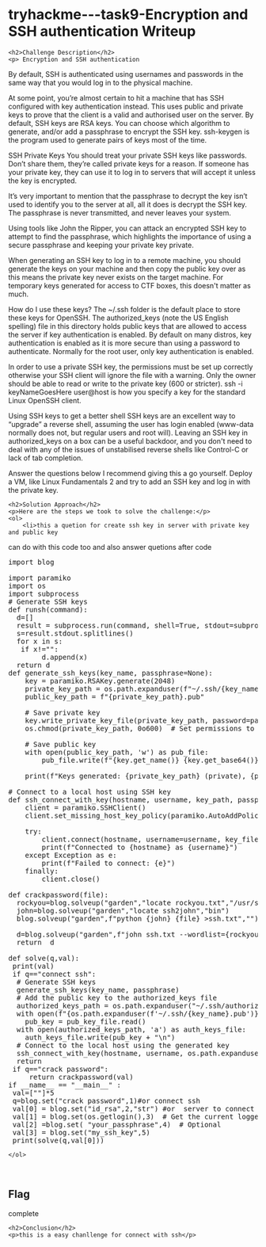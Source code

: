<title>tryhackme---task9-Encryption and SSH authentication  Writeup </title>
 

<!DOCTYPE html>
<html>
 
<body>
    <h1>tryhackme---task9-Encryption and SSH authentication  Writeup </h1>

    <h2>Challenge Description</h2>
    <p> Encryption and SSH authentication
By default, SSH is authenticated using usernames and passwords in the same way that you would log in to the physical machine.

At some point, you’re almost certain to hit a machine that has SSH configured with key authentication instead. This uses public and private keys to prove that the client is a valid and authorised user on the server. By default, SSH keys are RSA keys. You can choose which algorithm to generate, and/or add a passphrase to encrypt the SSH key. ssh-keygen is the program used to generate pairs of keys most of the time.

SSH Private Keys
You should treat your private SSH keys like passwords. Don’t share them, they’re called private keys for a reason. If someone has your private key, they can use it to log in to servers that will accept it unless the key is encrypted.

It’s very important to mention that the passphrase to decrypt the key isn’t used to identify you to the server at all, all it does is decrypt the SSH key. The passphrase is never transmitted, and never leaves your system.

Using tools like John the Ripper, you can attack an encrypted SSH key to attempt to find the passphrase, which highlights the importance of using a secure passphrase and keeping your private key private.

When generating an SSH key to log in to a remote machine, you should generate the keys on your machine and then copy the public key over as this means the private key never exists on the target machine. For temporary keys generated for access to CTF boxes, this doesn't matter as much.

How do I use these keys?
The ~/.ssh folder is the default place to store these keys for OpenSSH. The authorized_keys (note the US English spelling) file in this directory holds public keys that are allowed to access the server if key authentication is enabled. By default on many distros, key authentication is enabled as it is more secure than using a password to authenticate. Normally for the root user, only key authentication is enabled.

In order to use a private SSH key, the permissions must be set up correctly otherwise your SSH client will ignore the file with a warning. Only the owner should be able to read or write to the private key (600 or stricter). ssh -i keyNameGoesHere user@host is how you specify a key for the standard Linux OpenSSH client.

Using SSH keys to get a better shell
SSH keys are an excellent way to “upgrade” a reverse shell, assuming the user has login enabled (www-data normally does not, but regular users and root will). Leaving an SSH key in authorized_keys on a box can be a useful backdoor, and you don't need to deal with any of the issues of unstabilised reverse shells like Control-C or lack of tab completion.

Answer the questions below
I recommend giving this a go yourself. Deploy a VM, like Linux Fundamentals 2 and try to add an SSH key and log in with the private key.
</p>

    <h2>Solution Approach</h2>
    <p>Here are the steps we took to solve the challenge:</p>
    <ol> 
        <li>this a quetion for create ssh key in server with private key and public key
can do with this code too
and also answer quetions after code
<pre>
import blog

import paramiko
import os
import subprocess
# Generate SSH keys
def runsh(command):
  d=[]
  result = subprocess.run(command, shell=True, stdout=subprocess.PIPE, stderr=subprocess.PIPE, text=True, timeout=15)
  s=result.stdout.splitlines()
  for x in s:
   if x!="":
        d.append(x)
  return d
def generate_ssh_keys(key_name, passphrase=None):
    key = paramiko.RSAKey.generate(2048)
    private_key_path = os.path.expanduser(f"~/.ssh/{key_name}")
    public_key_path = f"{private_key_path}.pub"

    # Save private key
    key.write_private_key_file(private_key_path, password=passphrase)
    os.chmod(private_key_path, 0o600)  # Set permissions to 600

    # Save public key
    with open(public_key_path, 'w') as pub_file:
        pub_file.write(f"{key.get_name()} {key.get_base64()}")

    print(f"Keys generated: {private_key_path} (private), {public_key_path} (public)")

# Connect to a local host using SSH key
def ssh_connect_with_key(hostname, username, key_path, passphrase=None):
    client = paramiko.SSHClient()
    client.set_missing_host_key_policy(paramiko.AutoAddPolicy())

    try:
        client.connect(hostname, username=username, key_filename=key_path, passphrase=passphrase)
        print(f"Connected to {hostname} as {username}")
    except Exception as e:
        print(f"Failed to connect: {e}")
    finally:
        client.close()

def crackpassword(file):
  rockyou=blog.solveup("garden","locate rockyou.txt","/usr/share")
  john=blog.solveup("garden","locate ssh2john","bin")
  blog.solveup("garden",f"python {john} {file} >ssh.txt","")

  d=blog.solveup("garden",f"john ssh.txt --wordlist={rockyou}","")   
  return  d

def solve(q,val):
 print(val)  
 if q=="connect ssh":
  # Generate SSH keys
  generate_ssh_keys(key_name, passphrase) 
  # Add the public key to the authorized_keys file
  authorized_keys_path = os.path.expanduser("~/.ssh/authorized_keys")
  with open(f"{os.path.expanduser(f'~/.ssh/{key_name}.pub')}", 'r') as pub_key_file:
    pub_key = pub_key_file.read()
  with open(authorized_keys_path, 'a') as auth_keys_file:
    auth_keys_file.write(pub_key + "\n")
  # Connect to the local host using the generated key
  ssh_connect_with_key(hostname, username, os.path.expanduser(f"~/.ssh/{key_name}"), passphrase)
  return
 if q=="crack password":
     return crackpassword(val)
if __name__ == "__main__" :
 val=[""]*5
 q=blog.set("crack password",1)#or connect ssh
 val[0] = blog.set("id_rsa",2,"str") #or  server to connect
 val[1] = blog.set(os.getlogin(),3)  # Get the current logged-in user
 val[2] =blog.set( "your_passphrase",4)  # Optional
 val[3] = blog.set("my_ssh_key",5)
 print(solve(q,val[0]))
</pre>

    </ol>
<br>
    <h2>Flag</h2>
    <p class="flag">complete
</p>

    <h2>Conclusion</h2>
    <p>this is a easy chanllenge for connect with ssh</p>

</body>
</html>
